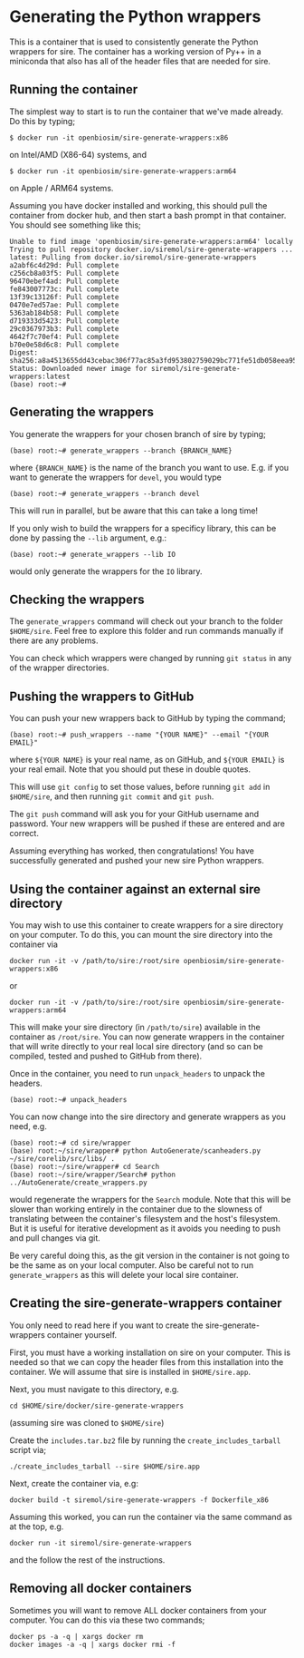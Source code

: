 # Generating the Python wrappers

This is a container that is used to consistently generate
the Python wrappers for sire. The container has a working
version of Py++ in a miniconda that also has all of the header
files that are needed for sire.

## Running the container

The simplest way to start is to run the container that we've
made already. Do this by typing;

```
$ docker run -it openbiosim/sire-generate-wrappers:x86
```

on Intel/AMD (X86-64) systems, and

```
$ docker run -it openbiosim/sire-generate-wrappers:arm64
```

on Apple / ARM64 systems.

Assuming you have docker installed and working, this should
pull the container from docker hub, and then start a bash
prompt in that container. You should see something like
this;

```
Unable to find image 'openbiosim/sire-generate-wrappers:arm64' locally
Trying to pull repository docker.io/siremol/sire-generate-wrappers ...
latest: Pulling from docker.io/siremol/sire-generate-wrappers
a2abf6c4d29d: Pull complete
c256cb8a03f5: Pull complete
96470ebef4ad: Pull complete
fe843007773c: Pull complete
13f39c13126f: Pull complete
0470e7ed57ae: Pull complete
5363ab184b58: Pull complete
d719333d5423: Pull complete
29c0367973b3: Pull complete
4642f7c70ef4: Pull complete
b70e0e58d6c8: Pull complete
Digest: sha256:a8a4513655dd43cebac306f77ac85a3fd953802759029bc771fe51db058eea95
Status: Downloaded newer image for siremol/sire-generate-wrappers:latest
(base) root:~#
```

## Generating the wrappers

You generate the wrappers for your chosen branch of sire by typing;

```
(base) root:~# generate_wrappers --branch {BRANCH_NAME}
```

where `{BRANCH_NAME}` is the name of the branch you want to use.
E.g. if you want to generate the wrappers for `devel`, you
would type

```
(base) root:~# generate_wrappers --branch devel
```

This will run in parallel, but be aware that this can take
a long time!

If you only wish to build the wrappers for a specificy library, this can
be done by passing the ``--lib`` argument, e.g.:

```
(base) root:~# generate_wrappers --lib IO
```

would only generate the wrappers for the `IO` library.

## Checking the wrappers

The `generate_wrappers` command will check out your branch
to the folder `$HOME/sire`. Feel free to explore this
folder and run commands manually if there are any problems.

You can check which wrappers were changed by running
`git status` in any of the wrapper directories.

## Pushing the wrappers to GitHub

You can push your new wrappers back to GitHub by
typing the command;

```
(base) root:~# push_wrappers --name "{YOUR NAME}" --email "{YOUR EMAIL}"
```

where `${YOUR NAME}` is your real name, as on GitHub, and
`${YOUR EMAIL}` is your real email. Note that you should put
these in double quotes.

This will use `git config` to set those values, before
running `git add` in `$HOME/sire`, and then running
`git commit` and `git push`.

The `git push` command will ask you for your GitHub
username and password. Your new wrappers will
be pushed if these are entered and are correct.

Assuming everything has worked, then congratulations!
You have successfully generated and pushed your new
sire Python wrappers.

## Using the container against an external sire directory

You may wish to use this container to create wrappers for
a sire directory on your computer. To do this, you can mount
the sire directory into the container via

```
docker run -it -v /path/to/sire:/root/sire openbiosim/sire-generate-wrappers:x86
```

or

```
docker run -it -v /path/to/sire:/root/sire openbiosim/sire-generate-wrappers:arm64
```

This will make your sire directory (in `/path/to/sire`) available in the
container as `/root/sire`. You can now generate wrappers in the
container that will write directly to your real local sire directory
(and so can be compiled, tested and pushed to GitHub from there).

Once in the container, you need to run `unpack_headers` to unpack the
headers.

```
(base) root:~# unpack_headers
```

You can now change into the sire directory and generate wrappers as you
need, e.g.

```
(base) root:~# cd sire/wrapper
(base) root:~/sire/wrapper# python AutoGenerate/scanheaders.py ~/sire/corelib/src/libs/ .
(base) root:~/sire/wrapper# cd Search
(base) root:~/sire/wrapper/Search# python ../AutoGenerate/create_wrappers.py
```

would regenerate the wrappers for the `Search` module. Note that this
will be slower than working entirely in the container due to the slowness
of translating between the container's filesystem and the host's
filesystem. But it is useful for iterative development as it avoids
you needing to push and pull changes via git.

Be very careful doing this, as the git version in the container is not
going to be the same as on your local computer. Also be careful not
to run `generate_wrappers` as this will delete your local sire container.

## Creating the sire-generate-wrappers container

You only need to read here if you want to create the
sire-generate-wrappers container yourself.

First, you must have a working installation on sire
on your computer. This is needed so that we can
copy the header files from this installation into
the container. We will assume that sire is installed
in `$HOME/sire.app`.

Next, you must navigate to this directory, e.g.

```
cd $HOME/sire/docker/sire-generate-wrappers
```

(assuming sire was cloned to `$HOME/sire`)

Create the `includes.tar.bz2` file by running the
`create_includes_tarball` script via;

```
./create_includes_tarball --sire $HOME/sire.app
```

Next, create the container via, e.g:

```
docker build -t siremol/sire-generate-wrappers -f Dockerfile_x86
```

Assuming this worked, you can run the container via
the same command as at the top, e.g.

```
docker run -it siremol/sire-generate-wrappers
```

and the follow the rest of the instructions.

## Removing all docker containers

Sometimes you will want to remove ALL docker containers
from your computer. You can do this via these two
commands;

```
docker ps -a -q | xargs docker rm
docker images -a -q | xargs docker rmi -f
```

